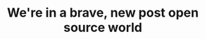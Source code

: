 ---
categories: ['tech', 'tweet', 'articles', 'all_articles']
provider_display: "medium.com"
provider_name: "medium.com"
favicon_url: "https://cdn-static-1.medium.com/_/fp/icons/favicon-new.TAS6uQ-Y7kcKgi0xjcYHXw.ico"
title: "We're in a brave, new post open source world"
published: "2016-01-28T18:21:26"
source: https://medium.com/@nayafia/we-re-in-a-brave-new-post-open-source-world-56ef46d152a3
thumbnail: https://assets-cdn.github.com/images/modules/open_graph/github-logo.png
---